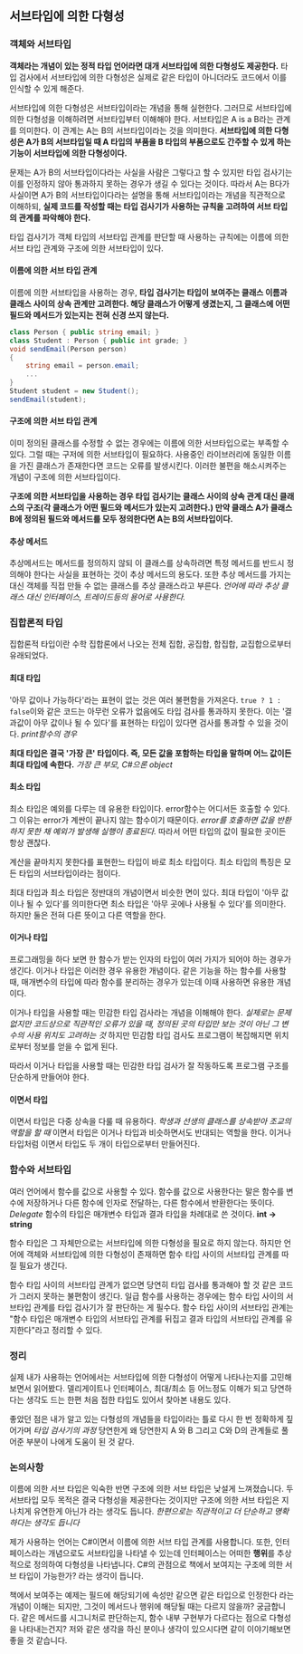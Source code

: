 ## 서브타입에 의한 다형성

### 객체와 서브타입

**객체라는 개념이 있는 정적 타입 언어라면 대개 서브타입에 의한 다형성도 제공한다.** 타입 검사에서 서브타입에 의한 다형성은 실제로 같은 타입이 아니더라도 코드에서 이를 인식할 수 있게 해준다.

서브타입에 의한 다형성은 서브타입이라는 개념을 통해 실현한다. 그러므로 서브타입에 의한 다형성을 이해하려면 서브타입부터 이해해야 한다. 서브타입은 A is a B라는 관계를 의미한다. 이 관계는 A는 B의 서브타입이라는 것을 의미한다. **서브타입에 의한 다형성은 A가 B의 서브타입일 때 A 타입의 부품을 B 타입의 부품으로도 간주할 수 있게 하는 기능이 서브타입에 의한 다형성이다.**

문제는 A가 B의 서브타입이다라는 사실을 사람은 그렇다고 할 수 있지만 타입 검사기는 이를 인정하지 않아 통과하지 못하는 경우가 생길 수 있다는 것이다. 따라서 A는 B다가 사실이면 A가 B의 서브타입이다라는 설명을 통해 서브타입이라는 개념을 직관적으로 이해하되, **실제 코드를 작성할 때는 타입 검사기가 사용하는 규칙을 고려하여 서브 타입의 관계를 파악해야 한다.**

타입 검사기가 객체 타입의 서브타입 관계를 판단할 때 사용하는 규칙에는 이름에 의한 서브 타입 관계와 구조에 의한 서브타입이 있다.

#### 이름에 의한 서브 타입 관계

이름에 의한 서브타입을 사용하는 경우, **타입 검사기는 타입이 보여주는 클래스 이름과 클래스 사이의 상속 관계만 고려한다. 해당 클래스가 어떻게 생겼는지, 그 클래스에 어떤 필드와 메서드가 있는지는 전혀 신경 쓰지 않는다.**

```cs
class Person { public string email; }
class Student : Person { public int grade; }
void sendEmail(Person person) 
{
    string email = person.email;
    ...
}
Student student = new Student();
sendEmail(student);
```

#### 구조에 의한 서브 타입 관계

이미 정의된 클래스를 수정할 수 없는 경우에는 이름에 의한 서브타입으로는 부족할 수 있다. 그럴 때는 구저에 의한 서브타입이 필요하다. 사용중인 라이브러리에 동일한 이름을 가진 클래스가 존재한다면 코드는 오류를 발생시킨다. 이러한 불편을 해소시켜주는 개념이 구조에 의한 서브타입이다.

**구조에 의한 서브타입을 사용하는 경우 타입 검사기는 클래스 사이의 상속 관계 대신 클래스의 구조(각 클래스가 어떤 필드와 메서드가 있는지 고려한다.) 만약 클래스 A가 클래스 B에 정의된 필드와 메서드를 모두 정의한다면 A는 B의 서브타입이다.**

#### 추상 메서드

추상메서드는 메서드를 정의하지 않되 이 클래스를 상속하려면 특정 메서드를 반드시 정의해야 한다는 사실을 표현하는 것이 추상 메서드의 용도다. 또한 추상 메서드를 가지는 대신 객체를 직접 만들 수 없는 클래스를 추상 클래스라고 부른다. *언어에 따라 추상 클래스 대신 인터페이스, 트레이드등의 용어로 사용한다.*

### 집합론적 타입

집합론적 타입이란 수학 집합론에서 나오는 전체 집합, 공집합, 합집합, 교집합으로부터 유래되었다.

#### 최대 타입

'아무 값이나 가능하다'라는 표현이 없는 것은 여러 불편함을 가져온다. `true ? 1 : false`이와 같은 코드는 아무런 오류가 없음에도 타입 검사를 통과하지 못한다. 이는 '결과값이 아무 값이나 될 수 있다'를 표현하는 타입이 있다면 검사를 통과할 수 있을 것이다. *print함수의 경우*

**최대 타입은 결국 '가장 큰' 타입이다. 즉, 모든 값을 포함하는 타입을 말하며 어느 값이든 최대 타입에 속한다.** *가장 큰 부모, C#으론 object*

#### 최소 타입

최소 타입은 예외를 다루는 데 유용한 타입이다. error함수는 어디서든 호출할 수 있다. 그 이유는 error가 계싼이 끝나지 않는 함수이기 때문이다. *error를 호출하면 값을 반환하지 못한 채 예외가 발생해 실행이 종료된다.* 따라서 어떤 타입의 값이 필요한 곳이든 항상 괜찮다.

계산을 끝마치지 못한다를 표현한느 타입이 바로 최소 타입이다. 최소 타입의 특징은 모든 타입의 서브타입이라는 점이다.

최대 타입과 최소 타입은 정반대의 개념이면서 비슷한 면이 있다. 최대 타입이 '아무 값이나 될 수 있다'를 의미한다면 최소 타입은 '아무 곳에나 사용될 수 있다'를 의미한다. 하지만 둘은 전혀 다른 뜻이고 다른 역할을 한다.

#### 이거나 타입

프로그래밍을 하다 보면 한 함수가 받는 인자의 타입이 여러 가지가 되어야 하는 경우가 생긴다. 이거나 타입은 이러한 경우 유용한 개념이다. 같은 기능을 하는 함수를 사용할 때, 매개변수의 타입에 따라 함수를 분리하는 경우가 있는데 이때 사용하면 유용한 개념이다.

이거나 타입을 사용할 때는 민감한 타입 검사라는 개념을 이해해야 한다. *실제로는 문제 없지만 코드상으로 직관적인 오류가 있을 때, 정의된 곳의 타입만 보는 것이 아닌 그 변수의 사용 위치도 고려하는 것* 하지만 민감함 타입 검사도 프로그램이 복잡해지면 위치로부터 정보를 얻을 수 없게 된다.

따라서 이거나 타입을 사용할 때는 민감한 타입 검사가 잘 작동하도록 프로그램 구조를 단순하게 만들어야 한다.

#### 이면서 타입

이면서 타입은 다중 상속을 다룰 때 유용하다. *학생과 선생의 클래스를 상속받아 조교의 역할을 할 때* 이면서 타입은 이거나 타입과 비슷하면서도 반대되는 역할을 한다. 이거나 타입처럼 이면서 타입도 두 개이 타입으로부터 만들어진다.

### 함수와 서브타입

여러 언어에서 함수를 값으로 사용할 수 있다. 함수를 값으로 사용한다는 말은 함수를 변수에 저장하거나 다른 함수에 인자로 전달하는, 다른 함수에서 반환한다는 뜻이다. *Delegate* 함수의 타입은 매개변수 타입과 결과 타입을 차례대로 쓴 것이다. **int -> string**

함수 타입은 그 자체만으로는 서브타입에 의한 다형성을 필요로 하지 않는다. 하지만 언어에 객체와 서브타입에 의한 다형성이 존재하면 함수 타입 사이의 서브타입 관계를 따질 필요가 생긴다.

함수 타입 사이의 서브타입 관계가 없으면 당연히 타입 검사를 통과해야 할 것 같은 코드가 그러지 못하는 불편함이 생긴다. 일급 함수를 사용하는 경우에는 함수 타입 사이의 서브타입 관계를 타입 검사기가 잘 판단하는 게 필수다. 함수 타입 사이의 서브타입 관계는 "함수 타입은 매개변수 타입의 서브타입 관계를 뒤집고 결과 타입의 서브타입 관계를 유지한다"라고 정리할 수 있다.

### 정리

실제 내가 사용하는 언어에서는 서브타입에 의한 다형성이 어떻게 나타나는지를 고민해보면서 읽어봤다. 델리게이트나 인터페이스, 최대/최소 등 어느정도 이해가 되고 당연하다는 생각도 드는 한편 처음 접한 타입도 있어서 찾아본 내용도 있다.

좋았던 점은 내가 알고 있는 다형성의 개념들을 타입이라는 틀로 다시 한 번 정확하게 짚어가며 *타입 검사기의 과정* 당연한게 왜 당연한지 A 와 B 그리고 C와 D의 관계들로 풀어준 부분이 나에게 도움이 된 것 같다.

### 논의사항

이름에 의한 서브 타입은 익숙한 반면 구조에 의한 서브 타입은 낮설게 느껴졌습니다. 두 서브타입 모두 목적은 결국 다형성을 제공한다는 것이지만 구조에 의한 서브 타입은 지나치게 유연한게 아닌가 라는 생각도 듭니다. *한편으로는 직관적이고 더 단순하고 명확하다는 생각도 듭니다*

제가 사용하는 언어는 C#이면서 이름에 의한 서브 타입 관계를 사용합니다. 또한, 인터페이스라는 개념으로도 서브타입을 나타낼 수 있는데 인터페이스는 어떠한 **행위**를 추상적으로 정의하여 다형성을 나타냅니다. C#의 관점으로 책에서 보여지는 구조에 의한 서브 타입이 가능한가? 라는 생각이 듭니다.

책에서 보여주는 예제는 필드에 해당되기에 속성만 같으면 같은 타입으로 인정한다 라는 개념이 이해는 되지만, 그것이 메서드나 행위에 해당될 때는 다르지 않을까? 궁금합니다. 같은 메서드를 시그니처로 판단하는지, 함수 내부 구현부가 다르다는 점으로 다형성을 나타내는건지? 저와 같은 생각을 하신 분이나 생각이 있으시다면 같이 이야기해보면 좋을 것 같습니다.
